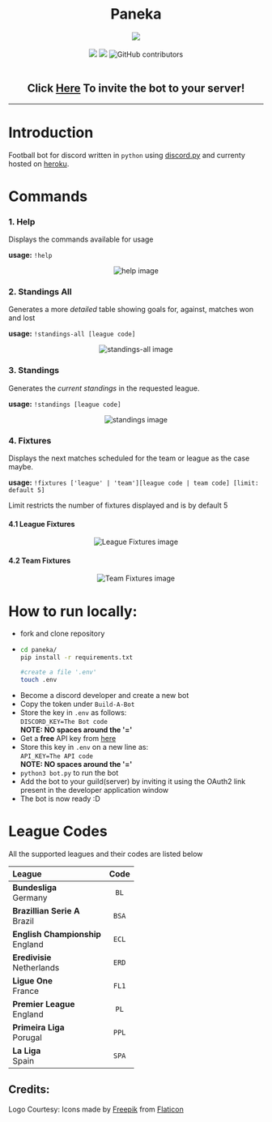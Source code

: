 <h1 align="center">Paneka</h1>
<p align = "center"><img src = "https://maheshk23.imfast.io/Paneka/logo.png"><br><br>
<img src = "https://img.shields.io/github/languages/top/MaheshBharadwaj/paneka?logo=python&logoColor=%23dddddd&style=flat-square">
<img src = "https://img.shields.io/github/v/tag/MaheshBharadwaj/paneka?color=%2349a305&label=Release&logo=github&logoColor=%23dddddd&style=flat-square">
<img alt="GitHub contributors" src="https://img.shields.io/github/contributors/MaheshBharadwaj/paneka?color=%2349a305&label=Contributors&logo=GitHub&style=flat-square"><br><br>
<h2 align="center">Click <a href = "https://discord.com/api/oauth2/authorize?client_id=731544990446256198&permissions=60416&scope=bot">Here</a> To invite the bot to your server!</h2>
</p>
<hr>

# Introduction
Football bot for discord written in `python` using [discord.py](https://pypi.org/project/discord.py/) and currenty hosted on [heroku](https://heroku.com).

# Commands
### 1. Help
Displays the commands available for usage

**usage:** `!help`

<p align="center">
<img alt="help image" src="https://maheshk23.imfast.io/Paneka/help-command.png">
</p>

### 2. Standings All
Generates a more _detailed_ table showing goals for, against, matches won and lost

**usage:** `!standings-all [league code]`

<p align="center">
<img alt="standings-all image" src="https://maheshk23.imfast.io/Paneka/standings-all.png">
</p>

### 3. Standings
Generates the _current standings_ in the requested league.

**usage:** `!standings [league code]`

<p align="center">
<img alt="standings image" src="https://maheshk23.imfast.io/Paneka/standings.png">
</p>

### 4. Fixtures
Displays the next matches scheduled for the team or league as the case maybe.


**usage:** `!fixtures ['league' | 'team'][league code | team code] [limit: default 5]`

Limit restricts the number of fixtures displayed and is by default 5

#### 4.1 League Fixtures

<p align="center">
<img alt="League Fixtures image" src="https://maheshk23.imfast.io/Paneka/league-fixtures.png">
</p>

#### 4.2 Team Fixtures

<p align="center">
<img alt="Team Fixtures image" src="https://maheshk23.imfast.io/Paneka/team-fixtures.png">
</p>


# How to run locally:
 - fork and clone repository
 - ```bash
   cd paneka/
   pip install -r requirements.txt
   
   #create a file '.env'
   touch .env
   ```
 - Become a discord developer and create a new bot
 - Copy the token under `Build-A-Bot`
 - Store the key in `.env` as follows:<br>
   `DISCORD_KEY=The Bot code`<br>
   **NOTE: NO spaces around the '='**
 - Get a **free** API key from [here](https://www.football-data.org/)
 - Store this key in `.env` on a new line as:<br>
   `API_KEY=The API code`<br>
   **NOTE: NO spaces around the '='**
 - `python3 bot.py` to run the bot
 - Add the bot to your guild(server) by inviting it using the OAuth2 link present in the developer application window
 - The bot is now ready :D
 
 # League Codes
 All the supported leagues and their codes are listed below

| League | Code |
| :----- | :--: |
| **Bundesliga**<br>Germany | `BL` |
| **Brazillian Serie A**<br>Brazil | `BSA` |
| **English Championship**<br>England | `ECL` |
| **Eredivisie**<br>Netherlands | `ERD` |
| **Ligue One**<br>France | `FL1` |
| **Premier League**<br>England | `PL` |
| **Primeira Liga**<br>Porugal | `PPL` |
| **La Liga**<br>Spain| `SPA` |


 ## Credits: 
 Logo Courtesy:
 Icons made by [Freepik](https://www.flaticon.com/authors/freepik) from [Flaticon](https://www.flaticon.com/)
 
 
